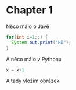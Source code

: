 # Chapter 1

Něco málo o Javě

```java
for(int i=1;;) {
  System.out.print("HI");
}
```

A něco málo v Pythonu

```python
x = x+1
```

A tady vložím obrázek 
